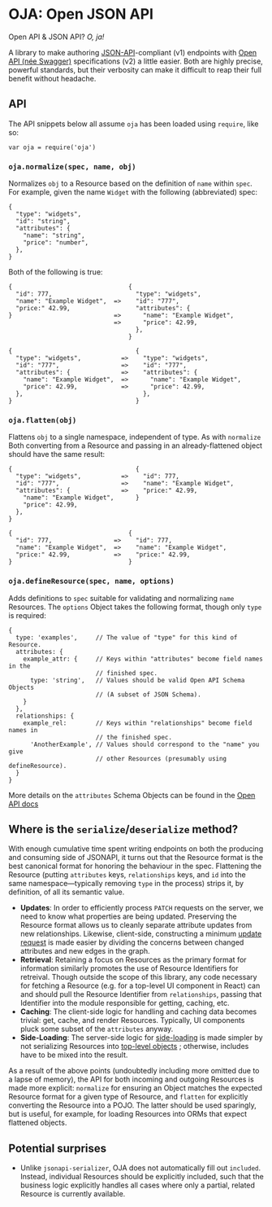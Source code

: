 # OJA: Open JSON API

Open API & JSON API? _O, ja!_

A library to make authoring [JSON-API][jsonapi]-compliant (v1) endpoints with
[Open API (née Swagger)][openapi] specifications (v2) a little easier. Both
are highly precise, powerful standards, but their verbosity can make it
difficult to reap their full benefit without headache.

## API

The API snippets below all assume `oja` has been loaded using `require`, like
so:

```
var oja = require('oja')
```

### `oja.normalize(spec, name, obj)`

Normalizes `obj` to a Resource based on the definition of `name` within `spec`.
For example, given the name `Widget` with the following (abbreviated) spec:

```
{
  "type": "widgets",
  "id": "string",
  "attributes": {
    "name": "string",
    "price": "number",
  },
}
```

Both of the following is true:

```
{                                {
  "id": 777,                       "type": "widgets",
  "name": "Example Widget",  =>    "id": "777",
  "price:" 42.99,                  "attributes": {
}                            =>      "name": "Example Widget",
                             =>      "price": 42.99,
                                   },
                                 }

{                                  {
  "type": "widgets",           =>    "type": "widgets",
  "id": "777",                 =>    "id": "777",
  "attributes": {              =>    "attributes": {
    "name": "Example Widget",  =>      "name": "Example Widget",
    "price": 42.99,            =>      "price": 42.99,
  },                                 },
}                                  }
```

### `oja.flatten(obj)`

Flattens `obj` to a single namespace, independent of type. As with `normalize`
Both converting from a Resource and passing in an already-flattened object
should have the same result:

```
{                                  {
  "type": "widgets",           =>    "id": 777,
  "id": "777",                 =>    "name": "Example Widget",
  "attributes": {              =>    "price:" 42.99,
    "name": "Example Widget",      }
    "price": 42.99,
  },
}

{                                {
  "id": 777,                 =>    "id": 777,
  "name": "Example Widget",  =>    "name": "Example Widget",
  "price:" 42.99,            =>    "price:" 42.99,
}                                }
```

### `oja.defineResource(spec, name, options)`

Adds definitions to `spec` suitable for validating and normalizing `name`
Resources. The `options` Object takes the following format, though only `type`
is required:

```
{
  type: 'examples',     // The value of "type" for this kind of Resource.
  attributes: {
    example_attr: {     // Keys within "attributes" become field names in the
                        // finished spec.
      type: 'string',   // Values should be valid Open API Schema Objects
                        // (A subset of JSON Schema).
    }
  },
  relationships: {
    example_rel:        // Keys within "relationships" become field names in
                        // the finished spec.
      'AnotherExample', // Values should correspond to the "name" you give
                        // other Resources (presumably using defineResource).
  }
}
```

More details on the `attributes` Schema Objects can be found in the [Open API
docs][schema-object]

## Where is the `serialize`/`deserialize` method?

With enough cumulative time spent writing endpoints on both the producing and
consuming side of JSONAPI, it turns out that the Resource format is the best
canonical format for honoring the behaviour in the spec. Flattening the
Resource (putting `attributes` keys, `relationships` keys, and `id` into the
same namespace—typically removing `type` in the process) strips it, by
definition, of all its semantic value.

- **Updates**: In order to efficiently process `PATCH` requests on the server,
  we need to know what properties are being updated. Preserving the Resource
  format allows us to cleanly separate attribute updates from new
  relationships. Likewise, client-side, constructing a minimum [update
  request][jsonapi-update] is made easier by dividing the concerns between
  changed attributes and new edges in the graph.
- **Retrieval**: Retaining a focus on Resources as the primary format for
  information similarly promotes the use of Resource Identifiers for retreival.
  Though outside the scope of this library, any code necessary for fetching
  a Resource (e.g. for a top-level UI component in React) can and should pull
  the Resource Identifier from `relationships`, passing that Identifier into
  the module responsible for getting, caching, etc.
- **Caching**: The client-side logic for handling and caching data becomes
  trivial: get, cache, and render Resources. Typically, UI components pluck
  some subset of the `attributes` anyway.
- **Side-Loading**: The server-side logic for [side-loading][side-loading] is
  made simpler by not serializing Resources into [top-level objects][top-level]
  ; otherwise, includes have to be mixed into the result.

As a result of the above points (undoubtedly including more omitted due to a
lapse of memory), the API for both incoming and outgoing Resources is made more
explicit: `normalize` for ensuring an Object matches the expected Resource
format for a given type of Resource, and `flatten` for explicitly converting
the Resource into a POJO. The latter should be used sparingly, but is useful,
for example, for loading Resources into ORMs that expect flattened objects.

## Potential surprises

- Unlike `jsonapi-serializer`, OJA does not automatically fill out `included`.
Instead, individual Resources should be explicitly included, such that the
business logic explicitly handles all cases where only a partial, related
Resource is currently available.

[jsonapi]: http://jsonapi.org/format/
[openapi]: https://github.com/OAI/OpenAPI-Specification/blob/master/versions/2.0.md
[schema-object]: https://github.com/OAI/OpenAPI-Specification/blob/master/versions/2.0.md#schemaObject
[jsonapi-update]: http://jsonapi.org/format/#crud-updating-resource-attributes
[side-loading]: http://jsonapi.org/format/#fetching-includes
[top-level]: http://jsonapi.org/format/#document-top-level

